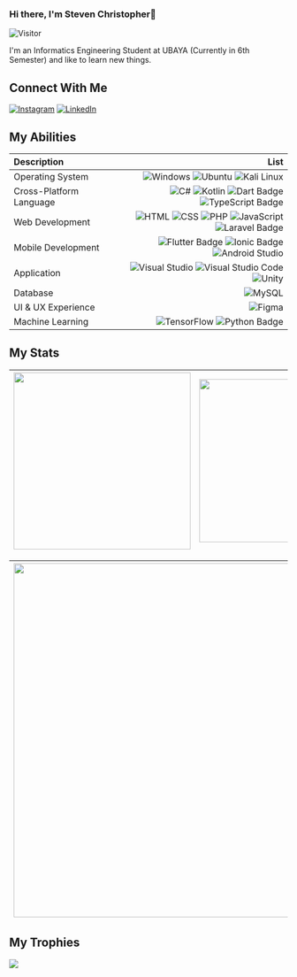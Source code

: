 ### Hi there, I'm Steven Christopher👋
![Visitor](https://visitor-badge.laobi.icu/badge?page_id=stevennchsritopher.stevennchsritopher&icon=5)

I'm an Informatics Engineering Student at UBAYA (Currently in 6th Semester) and like to learn new things.
## Connect With Me
[![Instagram](https://img.shields.io/badge/Instagram-%23E4405F.svg?logo=Instagram&logoColor=white)](https://instagram.com/stevennchristopher) 
[![LinkedIn](https://img.shields.io/badge/LinkedIn-%230077B5.svg?logo=linkedin&logoColor=white)](https://linkedin.com/in/stevennchristopher) 

## My Abilities
| Description | List |
| :- | -: |
| Operating System | ![Windows](https://img.shields.io/badge/Windows-black?style=flat&logo=windows&logoColor=white) ![Ubuntu](https://img.shields.io/badge/Ubuntu-E95420?style=flat&logo=ubuntu&logoColor=white) ![Kali Linux](https://img.shields.io/badge/Kali_Linux-557C94?style=flat&logo=kali-linux&logoColor=white)|
| Cross-Platform Language | ![C#](https://img.shields.io/badge/c%23-%23239120.svg?style=flat&logo=c-sharp&logoColor=white) ![Kotlin](https://img.shields.io/badge/Kotlin-7F52FF?logo=kotlin&logoColor=fff&style=flat) ![Dart Badge](https://img.shields.io/badge/Dart-0175C2?logo=dart&logoColor=fff&style=flat) ![TypeScript Badge](https://img.shields.io/badge/TypeScript-3178C6?logo=typescript&logoColor=fff&style=flat)
| Web Development | ![HTML](https://img.shields.io/badge/HTML-239120?style=flate&logo=html5&logoColor=white) ![CSS](https://img.shields.io/badge/CSS-239120?&style=flat&logo=css3&logoColor=white) ![PHP](https://img.shields.io/badge/php-%23777BB4.svg?style=flat&logo=php&logoColor=white) ![JavaScript](https://img.shields.io/badge/javascript-%23323330.svg?style=flat&logo=javascript&logoColor=%23F7DF1E) ![Laravel Badge](https://img.shields.io/badge/Laravel-FF2D20?logo=laravel&logoColor=fff&style=flat)|
| Mobile Development | ![Flutter Badge](https://img.shields.io/badge/Flutter-02569B?logo=flutter&logoColor=fff&style=flat) ![Ionic Badge](https://img.shields.io/badge/Ionic-3880FF?logo=ionic&logoColor=fff&style=flat) ![Android Studio](https://img.shields.io/badge/Android%20Studio-3DDC84?logo=androidstudio&logoColor=fff&style=flat)|
| Application | ![Visual Studio](https://img.shields.io/badge/Visual_Studio-5C2D91?style=flat&logo=visual%20studio&logoColor=white) ![Visual Studio Code](https://img.shields.io/badge/Visual%20Studio%20Code-0078d7.svg?style=flat&logo=visual-studio-code&logoColor=white) ![Unity](https://img.shields.io/badge/Unity-100000?style=flat&logo=unity&logoColor=white)|
| Database | ![MySQL](https://img.shields.io/badge/MySQL-4479A1?logo=mysql&logoColor=fff&style=flat)|
| UI & UX Experience | ![Figma](https://img.shields.io/badge/figma-%23F24E1E.svg?style=flat&logo=figma&logoColor=white)| 
| Machine Learning | ![TensorFlow](https://img.shields.io/badge/TensorFlow-FF6F00?logo=tensorflow&logoColor=fff&style=flat) ![Python Badge](https://img.shields.io/badge/Python-3776AB?logo=python&logoColor=fff&style=flat)|

## My Stats
| <img align="center" width="320px" src="https://github-readme-stats-eight-theta.vercel.app/api?username=stevennchristopher&show_icons=true&hide_border=true&theme=radical&include_all_commits=true&count_private=true"> | <img align="center" width="295px" src="https://github-readme-stats-eight-theta.vercel.app/api/top-langs/?username=stevennchristopher&langs_count=8&layout=compact&hide_border=true&theme=radical">
| ------------- | ------------- |  

| <img width="640px" src="https://github-readme-streak-stats.herokuapp.com/?user=stevennchristopher&hide_border=true&theme=radical">
| ------------- |

## My Trophies
![](https://github-profile-trophy.vercel.app/?username=stevennchristopher&theme=radical&no-frame=false&no-bg=false&margin-w=4)
